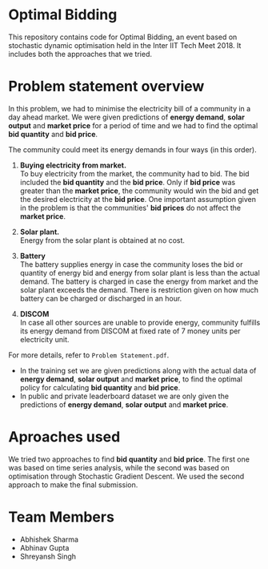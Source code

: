 # Optimal Bidding

This repository contains code for Optimal Bidding, an event based on stochastic dynamic optimisation held in the Inter IIT Tech Meet 2018. It includes both the approaches that we tried.

# Problem statement overview

In this problem, we had to minimise the electricity bill of a community in a day ahead market. We were given predictions of **energy demand**, **solar output** and **market price** for a period of time and we had to find the optimal **bid quantity** and **bid price**.

The community could meet its energy demands in four ways (in this order).

1. **Buying electricity from market.**  
    To buy electricity from the market, the community had to bid. The bid included the **bid quantity** and the **bid price**. Only if **bid price** was greater than the **market price**, the community would win the bid and get the desired electricity at the **bid price**. One important assumption given in the problem is that the communities' **bid prices** do not affect the **market price**. 

2. **Solar plant.**  
    Energy from the solar plant is obtained at no cost.

3. **Battery**  
    The battery supplies energy in case the community loses the bid or quantity of energy bid and energy from solar plant is less than the actual demand. The battery is charged in case the energy from market and the solar plant exceeds the demand. There is restriction given on how much battery can be charged or discharged in an hour.

4. **DISCOM**  
    In case all other sources are unable to provide energy, community fulfills its energy demand from DISCOM at fixed rate of 7 money units per electricity unit.

For more details, refer to `Problem Statement.pdf`.

* In the training set we are given predictions along with the actual data of **energy demand**, **solar output** and **market price**, to find the optimal policy for calculating **bid quantity** and **bid price**.
* In public and private leaderboard dataset we are only given the predictions of **energy demand**, **solar output** and **market price**.

# Aproaches used

We tried two approaches to find **bid quantity** and **bid price**. The first one was based on time series analysis, while the second was based on optimisation through Stochastic Gradient Descent. We used the second approach to make the final submission.

# Team Members
* Abhishek Sharma  
* Abhinav Gupta  
* Shreyansh Singh
